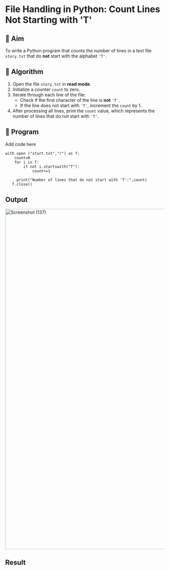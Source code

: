 # File Handling in Python: Count Lines Not Starting with 'T'

## 🎯 Aim
To write a Python program that counts the number of lines in a text file `story.txt` that do **not** start with the alphabet `'T'`.

## 🧠 Algorithm
1. Open the file `story.txt` in **read mode**.
2. Initialize a counter `count` to zero.
3. Iterate through each line of the file:
   - Check if the first character of the line is **not** `'T'`.
   - If the line does not start with `'T'`, increment the `count` by 1.
4. After processing all lines, print the `count` value, which represents the number of lines that do not start with `'T'`.

## 🧾 Program
Add code here
```
with open ("start.txt","r") as f:
    count=0
    for i in f:
        if not i.startswith("T"):
            count+=1

     print("Number of lines that do not start with 'T':",count)
   f.close()

```
## Output
<img width="1920" height="1080" alt="Screenshot (137)" src="https://github.com/user-attachments/assets/ca05eaa5-e86c-4fbb-9ea6-dd780a6d972e" />

## Result
